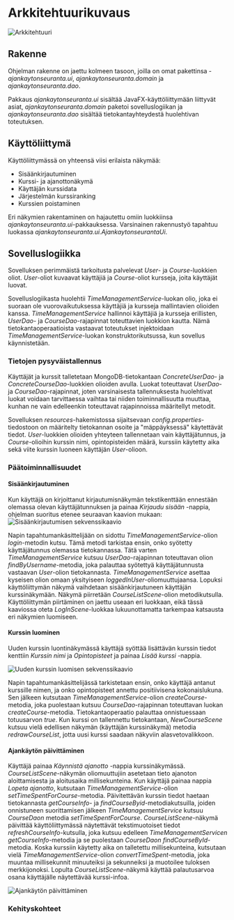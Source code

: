 # Arkkitehtuurikuvaus

![Arkkitehtuuri](/dokumentaatio/kuvat/classdiagram.jpg)


## Rakenne
Ohjelman rakenne on jaettu kolmeen tasoon, joilla on omat pakettinsa - _ajankaytonseuranta.ui_, _ajankaytonseuranta.domain_ ja _ajankaytonseuranta.dao_.

Pakkaus _ajankaytonseuranta.ui_ sisältää JavaFX-käyttöliittymään liittyvät asiat, _ajankaytonseuranta.domain_ paketoi sovelluslogiikan ja _ajankaytonseuranta.dao_ sisältää tietokantayhteydestä huolehtivan toteutuksen.

## Käyttöliittymä
Käyttöliittymässä on yhteensä viisi erilaista näkymää:
* Sisäänkirjautuminen
* Kurssi- ja ajanottonäkymä
* Käyttäjän kurssidata
* Järjestelmän kurssiranking
* Kurssien poistaminen

Eri näkymien rakentaminen on hajautettu omiin luokkiinsa _ajankaytonseuranta.ui_-pakkauksessa. Varsinainen rakennustyö tapahtuu luokassa _ajankaytonseuranta.ui.AjankaytonseurantaUi_.

## Sovelluslogiikka
Sovelluksen perimmäistä tarkoitusta palvelevat _User_- ja _Course_-luokkien oliot. _User_-oliot kuvaavat käyttäjiä ja _Course_-oliot kursseja, joita käyttäjät luovat.

Sovelluslogiikasta huolehtii _TimeManagementService_-luokan olio, joka ei suoraan ole vuorovaikutuksessa käyttäjiä ja kursseja mallintavien olioiden kanssa. _TimeManagementService_ hallinnoi käyttäjiä ja kursseja erillisten, _UserDao_- ja _CourseDao_-rajapinnat toteuttavien luokkion kautta. Nämä tietokantaoperaatioista vastaavat toteutukset injektoidaan _TimeManagementService_-luokan konstruktorikutsussa, kun sovellus käynnistetään.

### Tietojen pysyväistallennus
Käyttäjät ja kurssit talletetaan MongoDB-tietokantaan _ConcreteUserDao_- ja _ConcreteCourseDao_-luokkien olioiden avulla. Luokat toteuttavat _UserDao_- ja _CourseDao_-rajapinnat, joten varsinaisesta tallennuksesta huolehtivat luokat voidaan tarvittaessa vaihtaa tai niiden toiminnallisuutta muuttaa, kunhan ne vain edelleenkin toteuttavat rajapinnoissa määritellyt metodit.

Sovelluksen _resources_-hakemistossa sijaitsevaan _config.properties_-tiedostoon on määritelty tietokannan osoite ja "mäppäyksessä" käytettävät tiedot. _User_-luokkien olioiden yhteyteen tallennetaan vain käyttäjätunnus, ja _Course_-olioihin kurssin nimi, opintopisteiden määrä, kurssiin käytetty aika sekä viite kurssin luoneen käyttäjän _User_-olioon.

### Päätoiminnallisuudet
#### Sisäänkirjautuminen
Kun käyttäjä on kirjoittanut kirjautumisnäkymän tekstikenttään ennestään olemassa olevan käyttäjätunnuksen ja painaa _Kirjaudu sisään_ -nappia, ohjelman suoritus etenee seuraavan kaavion mukaan:
![Sisäänkirjautumisen sekvenssikaavio](/dokumentaatio/kuvat/loginSequenceDiagram.png)

Napin tapahtumankäsittelijään on sidottu _TimeManagementService_-olion _login_-metodin kutsu. Tämä metodi tarkistaa ensin, onko syötetty käyttäjätunnus olemassa tietokannassa. Tätä varten _TimeManagementService_ kutsuu _UserDao_-rajapinnan toteuttavan olion _findByUsername_-metodia, joka palauttaa syötettyä käyttäjätunnusta vastaavan _User_-olion tietokannasta. _TimeManagementService_ asettaa kyseisen olion omaan yksityiseen _loggedInUser_-oliomuuttujaansa. Lopuksi käyttöliittymän näkymä vaihdetaan sisäänkirjautuneen käyttäjän kurssinäkymään. Näkymä piirretään _CourseListScene_-olion metodikutsulla. Käyttöliittymän piirtäminen on jaettu useaan eri luokkaan, eikä tässä kaaviossa oteta _LogInScene_-luokkaa lukuunottamatta tarkempaa katsausta eri näkymien luomiseen.

#### Kurssin luominen
Uuden kurssin luontinäkymässä käyttäjä syöttää lisättävän kurssin tiedot kenttiin _Kurssin nimi_ ja _Opintopisteet_ ja painaa _Lisää kurssi_ -nappia.

![Uuden kurssin luomisen sekvenssikaavio](/dokumentaatio/kuvat/addCourseSequenceDiagram.png)

Napin tapahtumankäsittelijässä tarkistetaan ensin, onko käyttäjä antanut kurssille nimen, ja onko opintopisteet annettu positiivisena kokonaislukuna. Sen jälkeen kutsutaan _TimeManagementService_-olion _createCourse_-metodia, joka puolestaan kutsuu _CourseDao_-rajapinnan toteuttavan luokan _createCourse_-metodia. Tietokantaoperaatio palauttaa onnistuessaan totuusarvon _true_. Kun kurssi on tallennettu tietokantaan, _NewCourseScene_ kutsuu vielä edellisen näkymän (käyttäjän kurssinäkymä) metodia _redrawCourseList_, jotta uusi kurssi saadaan näkyviin alasvetovalikkoon.

#### Ajankäytön päivittäminen
Käyttäjä painaa _Käynnistä ajanotto_ -nappia kurssinäkymässä. _CourseListScene_-näkymän oliomuuttujiin asetetaan tieto ajanoton aloittamisesta ja aloitusaika millisekunteina. Kun käyttäjä painaa nappia _Lopeta ajanotto_, kutsutaan _TimeManagementService_-olion _setTimeSpentForCourse_-metodia. Päivitettävän kurssin tiedot haetaan tietokannasta _getCourseInfo_- ja _findCourseByid_-metodiakutsuilla, joiden onnistuneen suorittamisen jälkeen _TimeManagementService_ kutsuu _CourseDaon_ metodia _setTimeSpentForCourse_. _CourseListScene_-näkymä päivittää käyttöliittymässä näytettävät tekstimuotoiset tiedot _refreshCourseInfo_-kutsulla, joka kutsuu edelleen _TimeManagementServicen_ _getCourseInfo_-metodia ja se puolestaan _CourseDaon_ _findCourseById_-metodia. Koska kurssiin käytetty aika on talletettu millisekunteina, kutsutaan vielä _TimeManagementService_-olion _convertTimeSpent_-metodia, joka muuntaa millisekunnit minuuteiksi ja sekunneiksi ja muotoilee tuloksen merkkijonoksi. Lopulta _CourseListScene_-näkymä käyttää palautusarvoa osana käyttäjälle näytettävää kurssi-infoa.

![Ajankäytön päivittäminen](/dokumentaatio/kuvat/setTimeSpentSequenceDiagram.png)

### Kehityskohteet
